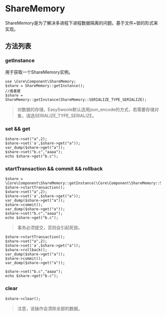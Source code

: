 # ShareMemory
ShareMemory是为了解决多进程下进程数据隔离的问题。基于文件+锁的形式来实现。

## 方法列表
### getInstance
用于获取一个ShareMemory实例。
```
use \Core\Component\ShareMemory;
$share = ShareMemory::getInstance();
//或者是
$share = ShareMemory::getInstance(ShareMemory::SERIALIZE_TYPE_SERIALIZE);
```

> 对数据的存储，EasySwoole默认选用json_encode的方式，若需要存储对象，请选SERIALIZE_TYPE_SERIALIZE。

### set && get
```
$share->set("a",2);
$share->set('a',$share->get("a"));
var_dump($share->get("a"));
$share->set("b.c","aaaa");
echo $share->get("b.c");
```
### startTransaction && commit && rollback
```
$share = \Core\Component\ShareMemory::getInstance(\Core\Component\ShareMemory::SERIALIZE_TYPE_SERIALIZE);
$share->startTransaction();
$share->set("a",2);
$share->set('a',$share->get("a"));
var_dump($share->get("a"));
$share->commit();
var_dump($share->get("a"));
$share->set("b.c","aaaa");
echo $share->get("b.c");
```
> 事务必须提交，否则会引起死锁。

```
$share->startTransaction();
$share->set("a",2);
$share->set('a',$share->get("a"));
$share->rollback();
var_dump($share->get("a"));
$share->commit();
var_dump($share->get("a"));

$share->set("b.c","aaaa");
echo $share->get("b.c");

```

### clear
```
$share->clear();
```
> 注意，该操作会清除全部的数据。

